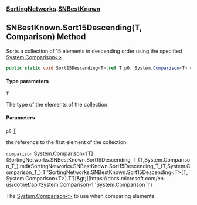 ### [SortingNetworks](SortingNetworks.md 'SortingNetworks').[SNBestKnown](SortingNetworks.SNBestKnown.md 'SortingNetworks.SNBestKnown')

## SNBestKnown.Sort15Descending<T>(T, Comparison<T>) Method

Sorts a collection of 15 elements in descending order using the specified [System.Comparison&lt;&gt;](https://docs.microsoft.com/en-us/dotnet/api/System.Comparison-1 'System.Comparison`1').

```csharp
public static void Sort15Descending<T>(ref T p0, System.Comparison<T> comparison);
```
#### Type parameters

<a name='SortingNetworks.SNBestKnown.Sort15Descending_T_(T,System.Comparison_T_).T'></a>

`T`

The type of the elements of the collection.
#### Parameters

<a name='SortingNetworks.SNBestKnown.Sort15Descending_T_(T,System.Comparison_T_).p0'></a>

`p0` [T](SortingNetworks.SNBestKnown.Sort15Descending_T_(T,System.Comparison_T_).md#SortingNetworks.SNBestKnown.Sort15Descending_T_(T,System.Comparison_T_).T 'SortingNetworks.SNBestKnown.Sort15Descending<T>(T, System.Comparison<T>).T')

the reference to the first element of the collection

<a name='SortingNetworks.SNBestKnown.Sort15Descending_T_(T,System.Comparison_T_).comparison'></a>

`comparison` [System.Comparison&lt;](https://docs.microsoft.com/en-us/dotnet/api/System.Comparison-1 'System.Comparison`1')[T](SortingNetworks.SNBestKnown.Sort15Descending_T_(T,System.Comparison_T_).md#SortingNetworks.SNBestKnown.Sort15Descending_T_(T,System.Comparison_T_).T 'SortingNetworks.SNBestKnown.Sort15Descending<T>(T, System.Comparison<T>).T')[&gt;](https://docs.microsoft.com/en-us/dotnet/api/System.Comparison-1 'System.Comparison`1')

The [System.Comparison&lt;&gt;](https://docs.microsoft.com/en-us/dotnet/api/System.Comparison-1 'System.Comparison`1') to use when comparing elements.